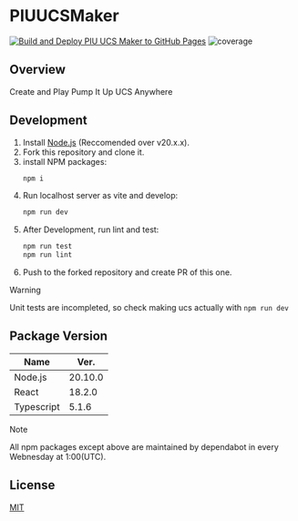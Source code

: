 # PIUUCSMaker

[![Build and Deploy PIU UCS Maker to GitHub Pages](https://github.com/infhyroyage/PIUUCSMaker/actions/workflows/build-deploy-pages.yaml/badge.svg)](https://github.com/infhyroyage/PIUUCSMaker/actions/workflows/build-deploy-pages.yaml)
![coverage](https://infhyroyage.github.io/PIUUCSMaker/badges.svg)

## Overview

Create and Play Pump It Up UCS Anywhere

## Development

1. Install [Node.js](https://nodejs.org/) (Reccomended over v20.x.x).
2. Fork this repository and clone it.
3. install NPM packages:
   ```bash
   npm i
   ```
4. Run localhost server as vite and develop:
   ```bash
   npm run dev
   ```
5. After Development, run lint and test:
   ```bash
   npm run test
   npm run lint
   ```
6. Push to the forked repository and create PR of this one.

> [!WARNING]
> Unit tests are incompleted, so check making ucs actually with `npm run dev`

## Package Version

| Name       | Ver.    |
| ---------- | ------- |
| Node.js    | 20.10.0 |
| React      | 18.2.0  |
| Typescript | 5.1.6   |

> [!NOTE]
> All npm packages except above are maintained by dependabot in every Webnesday at 1:00(UTC).

## License

[MIT](LICENSE)
